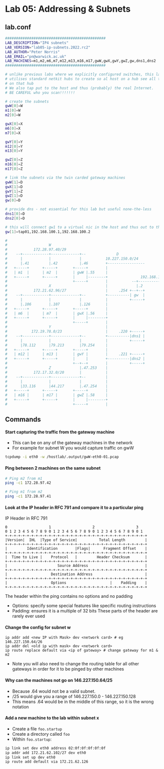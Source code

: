 # Lab 05: Addressing & Subnets

## lab.conf
``` bash
##############################################
LAB_DESCRIPTION="IP4 subnets"
LAB_VERSION="lab05-ip-subnets.2022.rc2"
LAB_AUTHOR="Peter Norris"
LAB_EMAIL="pn@warwick.ac.uk"
LAB_MACHINES=m1,m2,m6,m7,m12,m13,m16,m17,gwW,gwX,gwY,gwZ,gw,dns1,dns2
##############################################

# unlike previous labs where we explicitly configured switches, this lab
# utilises standard netkit hubs to create so al host on a hub see all traffic
# on that hub
# We also tap put to the host and thus (probably) the real Internet.
# BE CAREFUL who you scan!!!!!!!

# create the subnets
gwW[0]=W
m1[0]=W
m2[0]=W

gwX[0]=X
m6[0]=X
m7[0]=X

gwY[0]=Y
m12[0]=Y
m13[0]=Y

gwZ[0]=Z
m16[0]=Z
m17[0]=Z

# link the subnets via the twin carded gateway machines
gwW[1]=D
gwX[1]=D
gwY[1]=Z
gwZ[1]=D
gw[0]=D

# provide dns - not essential for this lab but useful none-the-less
dns1[0]=D
dns2[0]=D

# this will connect gw1 to a virtual nic in the host and thus out to the internet
gw[1]=tap01,192.168.100.1,192.168.100.2

#
#                   W
#            172.28.97.40/29
#    --+------------+-------------+--              D
#      |            |             |           10.227.150.0/24
#      |.41         |.42          |.46        +-----------------
#   +-----+      +-----+       +-----+        |
#   | m1  |      | m2  |       | gwW |.55     |
#   +-----+      +-----+       |     |--------+               192.168.100.0/24
#                              +-----+        |           --+-----------------+-- -
#                   X                         |             |.2             .1|
#            172.21.62.96/27                  |     .254 +--+--+          +---+---+
#    --+------------+-------------+--         +----------| gw  |          |  host |
#      |            |             |           |          +-----+          +---+---+
#      |.106        |.107         |.126       |                               |
#   +-----+      +-----+       +-----+        |                               +-- >>> Internet >>>
#   | m6  |      | m7  |       | gwX |.56     |
#   +-----+      +-----+       |     |--------+
#                              +-----+        |
#                   Y                         |
#           172.19.78.0/23                    |     .220 +-----+
#    --+------------+-------------+--         +----------|dns1 |
#      |            |             |           |          +-----+
#      |78.112      |79.213       |79.254     |
#   +-----+      +-----+       +-----+        |
#   | m12 |      | m13 |       | gwY |        |     .221 +-----+
#   +-----+      +-----+       |     |        +----------|dns2 |
#                              +--+--+        |          +-----+
#                   Z             |.47.253    |
#            172.17.32.0/20       |           |
#    --+------------+-------------+--         |
#      |            |             |           |
#      |33.116      |44.217       |.47.254    |
#   +-----+      +-----+       +-----+        |
#   | m16 |      | m17 |       | gwZ |.58     |
#   +-----+      +-----+       |     |--------+
#                              +-----+        |
```


## Commands
#### Start capturing the traffic from the gateway machine
- This can be on any of the gateway machines in the network
- For example for subnet W you would capture traffic on gwW

``` sh
tcpdump -i eth0 -w /hostlab/.output/gwW-eth0-01.pcap
```

#### Ping between 2 machines on the same subnet
``` sh
# Ping m2 from m1
ping -c1 172.28.97.42

# Ping m1 from m2
ping -c1 172.28.97.41
```

#### Look at the IP header in RFC 791 and compare it to a particular ping
IP Header in RFC 791
```
0                   1                   2                   3
0 1 2 3 4 5 6 7 8 9 0 1 2 3 4 5 6 7 8 9 0 1 2 3 4 5 6 7 8 9 0 1
+-+-+-+-+-+-+-+-+-+-+-+-+-+-+-+-+-+-+-+-+-+-+-+-+-+-+-+-+-+-+-+-+
|Version|  IHL  |Type of Service|          Total Length         |
+-+-+-+-+-+-+-+-+-+-+-+-+-+-+-+-+-+-+-+-+-+-+-+-+-+-+-+-+-+-+-+-+
|         Identification        |Flags|      Fragment Offset    |
+-+-+-+-+-+-+-+-+-+-+-+-+-+-+-+-+-+-+-+-+-+-+-+-+-+-+-+-+-+-+-+-+
|  Time to Live |    Protocol   |         Header Checksum       |
+-+-+-+-+-+-+-+-+-+-+-+-+-+-+-+-+-+-+-+-+-+-+-+-+-+-+-+-+-+-+-+-+
|                       Source Address                          |
+-+-+-+-+-+-+-+-+-+-+-+-+-+-+-+-+-+-+-+-+-+-+-+-+-+-+-+-+-+-+-+-+
|                    Destination Address                        |
+-+-+-+-+-+-+-+-+-+-+-+-+-+-+-+-+-+-+-+-+-+-+-+-+-+-+-+-+-+-+-+-+
|                    Options                    |    Padding    |
+-+-+-+-+-+-+-+-+-+-+-+-+-+-+-+-+-+-+-+-+-+-+-+-+-+-+-+-+-+-+-+-+
```

The header within the ping contains no options and no padding
- Options: specify some special features like specific routing instructions
- Padding: ensures it is a multiple of 32 bits
These parts of the header are rarely ever used

#### Change the config for subnet w
```
ip addr add <new IP with Mask> dev <network card> # eg 146.227.150.64/26
ip addr del <old ip with mask> dev <network card>
ip route replace default via <ip of gateway> # change gateway for m1 & m2
```
- Note you will also need to change the routing table for all other gateways in order for it to be pinged by other machines


#### Why can the machines not go on 146.227.150.64/25
- Because .64 would not be a valid subnet. 
- /25 would give you a range of 146.227.150.0 - 146.227.150.128
- This means .64 would be in the middle of this range, so it is the wrong notation 

#### Add a new machine to the lab within subnet x
- Create a file `foo.startup`
- Create a directory called `foo`
- Within `foo.startup`:
``` sh
ip link set dev eth0 address 02:0f:0f:0f:0f:0f
ip addr add 172.21.62.102/27 dev eth0
ip link set up dev eth0
ip route add default via 172.21.62.126
```